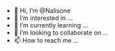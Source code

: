 - 👋 Hi, I’m @Nalisone
- 👀 I’m interested in ...
- 🌱 I’m currently learning ...
- 💞️ I’m looking to collaborate on ...
- 📫 How to reach me ...

<!---
Nalisone/Nalisone is a ✨ special ✨ repository because its `README.md` (this file) appears on your GitHub profile.
You can click the Preview link to take a look at your changes.
--->
